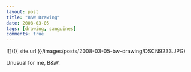 ```yaml
---
layout: post
title: "B&W Drawing"
date: 2008-03-05
tags: [drawing, sanguines]
comments: true
---
```

![]({{ site.url }}/images/posts/2008-03-05-bw-drawing/DSCN9233.JPG)

Unusual for me, B&W.

